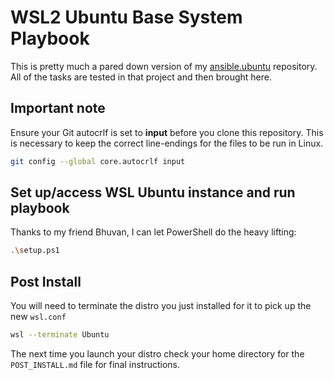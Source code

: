 # WSL2 Ubuntu Base System Playbook

This is pretty much a pared down version of my [ansible.ubuntu](https://github.com/code-chimp/ansible.ubuntu)
repository. All of the tasks are tested in that project and then brought here.

## Important note

Ensure your Git autocrlf is set to **input** before you clone this repository. This is necessary to keep the correct line-endings for the files to be run in Linux.

```sh
git config --global core.autocrlf input
```

## Set up/access WSL Ubuntu instance and run playbook

Thanks to my friend Bhuvan, I can let PowerShell do the heavy lifting:

```sh
.\setup.ps1
```

## Post Install

You will need to terminate the distro you just installed for it to pick up the new `wsl.conf`

```sh
wsl --terminate Ubuntu
```

The next time you launch your distro check your home directory for the `POST_INSTALL.md` file for final instructions.
